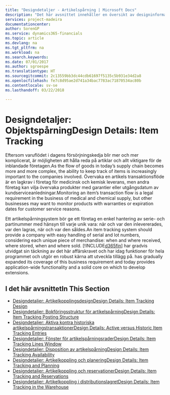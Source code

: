 ```yaml
---
title: "Designdetaljer - Artikelspårning | Microsoft Docs"
description: "Det här avsnittet innehåller en översikt av designinformation för artikelspårning."
services: project-madeira
documentationcenter: 
author: SorenGP
ms.service: dynamics365-financials
ms.topic: article
ms.devlang: na
ms.tgt_pltfrm: na
ms.workload: na
ms.search.keywords: 
ms.date: 07/01/2017
ms.author: sgroespe
ms.translationtype: HT
ms.sourcegitcommit: 2c13559bb3dc44cdb61697f5135c5b931e34d2a8
ms.openlocfilehash: fe7c8d95ae2d741a34bac7783ac71870534ac80b
ms.contentlocale: sv-se
ms.lasthandoff: 03/22/2018

---
```

# <a name="design-details-item-tracking"></a><span data-ttu-id="62152-103">Designdetaljer: Objektspårning</span><span class="sxs-lookup"><span data-stu-id="62152-103">Design Details: Item Tracking</span></span>
<span data-ttu-id="62152-104">Eftersom varuflödet i dagens försörjningskedja blir mer och mer komplicerat, är möjligheten att hålla reda på artiklar och allt viktigare för de inblandade företagen.</span><span class="sxs-lookup"><span data-stu-id="62152-104">As the flow of goods in today’s supply chain becomes more and more complex, the ability to keep track of items is increasingly important to the companies involved.</span></span> <span data-ttu-id="62152-105">Övervaka en artikels transaktionsflöde är en lagkrav i företag för medicinsk och kemisk leverans, men andra företag kan vilja övervaka produkter med garantier eller utgångsdatum av kundserviceanledningar.</span><span class="sxs-lookup"><span data-stu-id="62152-105">Monitoring an item’s transaction flow is a legal requirement in the business of medical and chemical supply, but other businesses may want to monitor products with warranties or expiration dates for customer service reasons.</span></span>  

<span data-ttu-id="62152-106">Ett artikelspårningsystem bör ge ett företag en enkel hantering av serie- och partinummer med hänsyn till varje unik vara: när och var den inlevererades, var den lagras, när och var den såldes.</span><span class="sxs-lookup"><span data-stu-id="62152-106">An item tracking system should provide a company with easy handling of serial and lot numbers, considering each unique piece of merchandise: when and where received, where stored, when and where sold.</span></span> [!INCLUDE[d365fin](includes/d365fin_md.md)]<span data-ttu-id="62152-107"> har gradvis utvidgat sin täckning av det här affärskravet och har idag funktioner för hela programmet och utgör en robust kärna att utveckla tillägg på.</span><span class="sxs-lookup"><span data-stu-id="62152-107"> has gradually expanded its coverage of this business requirement and today provides application-wide functionality and a solid core on which to develop extensions.</span></span>  

## <a name="in-this-section"></a><span data-ttu-id="62152-108">I det här avsnittet</span><span class="sxs-lookup"><span data-stu-id="62152-108">In This Section</span></span>  
* [<span data-ttu-id="62152-109">Designdetaljer: Artikelkopplingsdesign</span><span class="sxs-lookup"><span data-stu-id="62152-109">Design Details: Item Tracking Design</span></span>](design-details-item-tracking-design.md)  
* [<span data-ttu-id="62152-110">Designdetaljer: Bokföringsstruktur för artikelspårning</span><span class="sxs-lookup"><span data-stu-id="62152-110">Design Details: Item Tracking Posting Structure</span></span>](design-details-item-tracking-posting-structure.md)  
* [<span data-ttu-id="62152-111">Designdetaljer: Aktiva kontra historiska artikelspårningstransaktioner</span><span class="sxs-lookup"><span data-stu-id="62152-111">Design Details: Active versus Historic Item Tracking Entries</span></span>](design-details-active-versus-historic-item-tracking-entries.md)  
* [<span data-ttu-id="62152-112">Designdetaljer: Fönster för artikelspårningsrader</span><span class="sxs-lookup"><span data-stu-id="62152-112">Design Details: Item Tracking Lines Window</span></span>](design-details-item-tracking-lines-window.md)  
* [<span data-ttu-id="62152-113">Designdetaljer: Disposition av artikelspårning</span><span class="sxs-lookup"><span data-stu-id="62152-113">Design Details: Item Tracking Availability</span></span>](design-details-item-tracking-availability.md)  
* [<span data-ttu-id="62152-114">Designdetaljer: Artikelkoppling och planering</span><span class="sxs-lookup"><span data-stu-id="62152-114">Design Details: Item Tracking and Planning</span></span>](design-details-item-tracking-and-planning.md)  
* [<span data-ttu-id="62152-115">Designdetaljer: Artikelkoppling och reservationer</span><span class="sxs-lookup"><span data-stu-id="62152-115">Design Details: Item Tracking and Reservations</span></span>](design-details-item-tracking-and-reservations.md)  
* [<span data-ttu-id="62152-116">Designdetaljer: Artikelkoppling i distributionslagret</span><span class="sxs-lookup"><span data-stu-id="62152-116">Design Details: Item Tracking in the Warehouse</span></span>](design-details-item-tracking-in-the-warehouse.md)

